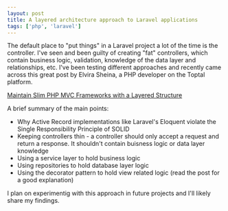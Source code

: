 ```yaml
---
layout: post
title: A layered architecture approach to Laravel applications
tags: ['php', 'laravel']
---
```


The default place to "put things" in a Laravel project a lot of the time is the controller. I've seen and been guilty of creating "fat" controllers, which contain business logic, validation, knowledge of the data layer and relationships, etc. I've been testing different approaches and recently came across this great post by Elvira Sheina, a PHP developer on the Toptal platform.

[Maintain Slim PHP MVC Frameworks with a Layered Structure](https://www.toptal.com/php/maintain-slim-php-mvc-frameworks-with-a-layered-structure)

A brief summary of the main points:

- Why Active Record implementations like Laravel's Eloquent violate the Single Responsibility Principle of SOLID
- Keeping controllers thin - a controller should only accept a request and return a response. It shouldn't contain buisness logic or data layer knowledge
- Using a service layer to hold business logic
- Using repositories to hold database layer logic
- Using the decorator pattern to hold view related logic (read the post for a good explanation)

I plan on experimentig with this approach in future projects and I'll likely share my findings.


